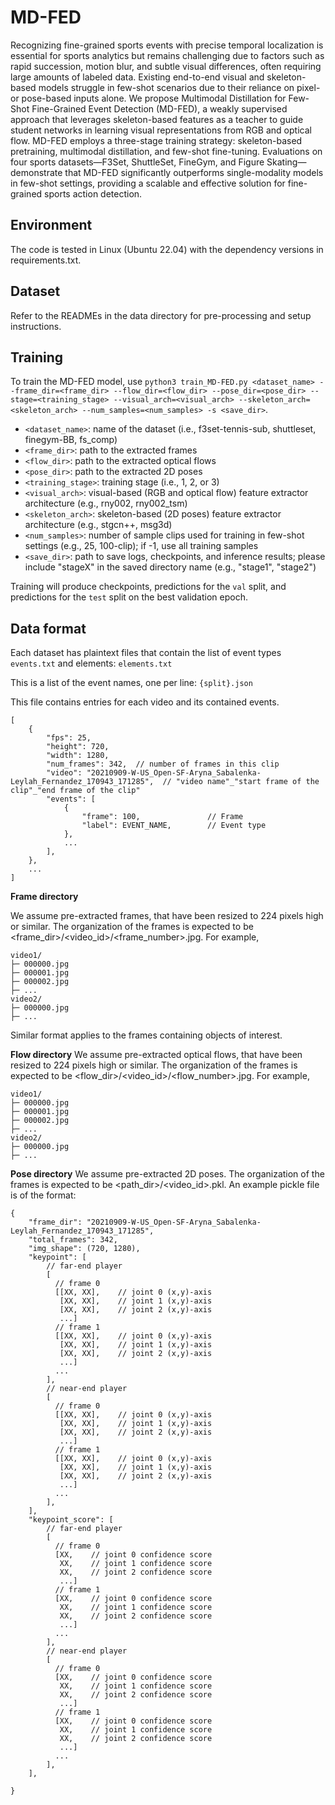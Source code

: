 # MD-FED

Recognizing fine-grained sports events with precise temporal localization is essential for sports analytics but remains challenging due to factors such as rapid succession, motion blur, and subtle visual differences, often requiring large amounts of labeled data. Existing end-to-end visual and skeleton-based models struggle in few-shot scenarios due to their reliance on pixel- or pose-based inputs alone. We propose Multimodal Distillation for Few-Shot Fine-Grained Event Detection (MD-FED), a weakly supervised approach that leverages skeleton-based features as a teacher to guide student networks in learning visual representations from RGB and optical flow. MD-FED employs a three-stage training strategy: skeleton-based pretraining, multimodal distillation, and few-shot fine-tuning. Evaluations on four sports datasets—F3Set, ShuttleSet, FineGym, and Figure Skating—demonstrate that MD-FED significantly outperforms single-modality models in few-shot settings, providing a scalable and effective solution for fine-grained sports action detection.

## Environment
The code is tested in Linux (Ubuntu 22.04) with the dependency versions in requirements.txt.

## Dataset
Refer to the READMEs in the data directory for pre-processing and setup instructions.

## Training
To train the MD-FED model, use `python3 train_MD-FED.py <dataset_name> --frame_dir=<frame_dir> --flow_dir=<flow_dir> --pose_dir=<pose_dir> --stage=<training_stage> --visual_arch=<visual_arch> --skeleton_arch=<skeleton_arch> --num_samples=<num_samples> -s <save_dir>`.

* `<dataset_name>`: name of the dataset (i.e., f3set-tennis-sub, shuttleset, finegym-BB, fs_comp)
* `<frame_dir>`: path to the extracted frames
* `<flow_dir>`: path to the extracted optical flows
* `<pose_dir>`: path to the extracted 2D poses
* `<training_stage>`: training stage (i.e., 1, 2, or 3)
* `<visual_arch>`: visual-based (RGB and optical flow) feature extractor architecture (e.g., rny002, rny002_tsm)
* `<skeleton_arch>`: skeleton-based (2D poses) feature extractor architecture (e.g., stgcn++, msg3d)
* `<num_samples>`: number of sample clips used for training in few-shot settings (e.g., 25, 100-clip); if -1, use all training samples
* `<save_dir>`: path to save logs, checkpoints, and inference results; please include "stageX" in the saved directory name (e.g., "stage1", "stage2")

Training will produce checkpoints, predictions for the `val` split, and predictions for the `test` split on the best validation epoch.

## Data format
Each dataset has plaintext files that contain the list of event types `events.txt` and elements: `elements.txt`

This is a list of the event names, one per line: `{split}.json`

This file contains entries for each video and its contained events.
```
[
    {
        "fps": 25,
        "height": 720,
        "width": 1280,
        "num_frames": 342,  // number of frames in this clip
        "video": "20210909-W-US_Open-SF-Aryna_Sabalenka-Leylah_Fernandez_170943_171285",  // "video name"_"start frame of the clip"_"end frame of the clip"
        "events": [
            {
                "frame": 100,               // Frame
                "label": EVENT_NAME,        // Event type
            },
            ...
        ],
    },
    ...
]
```
**Frame directory**

We assume pre-extracted frames, that have been resized to 224 pixels high or similar. The organization of the frames is expected to be <frame_dir>/<video_id>/<frame_number>.jpg. For example,
```
video1/
├─ 000000.jpg
├─ 000001.jpg
├─ 000002.jpg
├─ ...
video2/
├─ 000000.jpg
├─ ...
```
Similar format applies to the frames containing objects of interest.

**Flow directory**
We assume pre-extracted optical flows, that have been resized to 224 pixels high or similar. The organization of the frames is expected to be <flow_dir>/<video_id>/<flow_number>.jpg. For example,
```
video1/
├─ 000000.jpg
├─ 000001.jpg
├─ 000002.jpg
├─ ...
video2/
├─ 000000.jpg
├─ ...
```

**Pose directory**
We assume pre-extracted 2D poses. The organization of the frames is expected to be <path_dir>/<video_id>.pkl. An example pickle file is of the format:
```
{
    "frame_dir": "20210909-W-US_Open-SF-Aryna_Sabalenka-Leylah_Fernandez_170943_171285",
    "total_frames": 342,
    "img_shape": (720, 1280),
    "keypoint": [
        // far-end player
        [
          // frame 0
          [[XX, XX],    // joint 0 (x,y)-axis
           [XX, XX],    // joint 1 (x,y)-axis
           [XX, XX],    // joint 2 (x,y)-axis
           ...]
          // frame 1
          [[XX, XX],    // joint 0 (x,y)-axis
           [XX, XX],    // joint 1 (x,y)-axis
           [XX, XX],    // joint 2 (x,y)-axis
           ...]    
          ...
        ],
        // near-end player
        [
          // frame 0
          [[XX, XX],    // joint 0 (x,y)-axis
           [XX, XX],    // joint 1 (x,y)-axis
           [XX, XX],    // joint 2 (x,y)-axis
           ...]
          // frame 1
          [[XX, XX],    // joint 0 (x,y)-axis
           [XX, XX],    // joint 1 (x,y)-axis
           [XX, XX],    // joint 2 (x,y)-axis
           ...]    
          ...
        ],
    ],
    "keypoint_score": [
        // far-end player
        [
          // frame 0
          [XX,    // joint 0 confidence score
           XX,    // joint 1 confidence score
           XX,    // joint 2 confidence score
           ...]
          // frame 1
          [XX,    // joint 0 confidence score
           XX,    // joint 1 confidence score
           XX,    // joint 2 confidence score
           ...] 
          ...
        ],
        // near-end player
        [
          // frame 0
          [XX,    // joint 0 confidence score
           XX,    // joint 1 confidence score
           XX,    // joint 2 confidence score
           ...]
          // frame 1
          [XX,    // joint 0 confidence score
           XX,    // joint 1 confidence score
           XX,    // joint 2 confidence score
           ...]   
          ...
        ],
    ],
    
}
```

